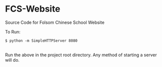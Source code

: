 # FCS-Website
Source Code for Folsom Chinese School Website

To Run:
```
$ python -m SimpleHTTPServer 8080
```
<br>
Run the above in the project root directory. Any method of starting a server will do.
